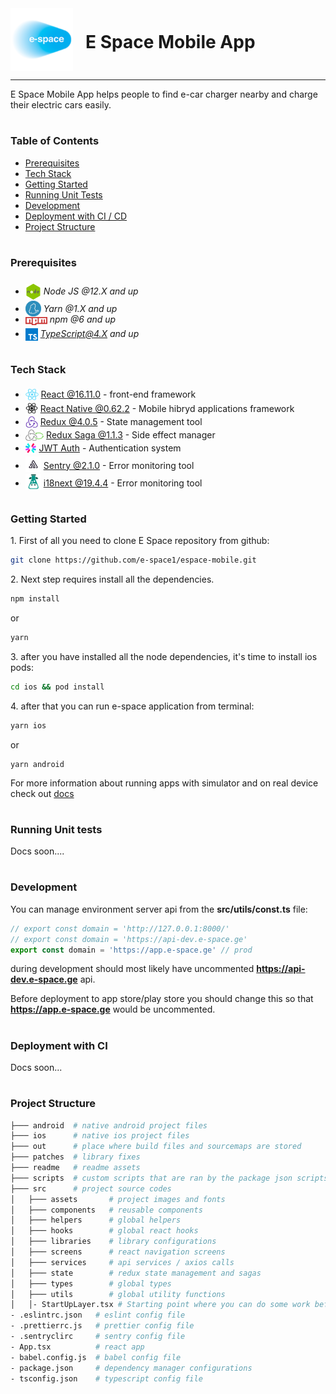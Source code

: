 <div style="display:flex; align-items: center">
  <img src="readme/assets/logo.png" alt="drawing" width="100" style="margin-right: 20px" />
  <h1 style="position:relative; top: -6px" >E Space Mobile App</h1>
</div>

---
E Space Mobile App helps people to find e-car charger nearby and charge their electric cars easily.


#
### Table of Contents
* [Prerequisites](#prerequisites)
* [Tech Stack](#tech-stack)
* [Getting Started](#getting-started)
* [Running Unit Tests](#running-unit-tests)
* [Development](#development)
* [Deployment with CI / CD](#deployment-with-ci-\-cd)
* [Project Structure](#project-structure)

#
### Prerequisites

* <img src="readme/assets/node.png" width="25" style="position: relative; top: 8px" /> *Node JS @12.X and up*
* <img src="readme/assets/yarn.jpeg" width="25" style="position: relative; top: 7px" /> *Yarn @1.X and up*
* <img src="readme/assets/npm.png" width="35" style="position: relative; top: 4px" /> *npm @6 and up*
* <img src="readme/assets/typescript.png" width="20" style="position: relative; top: 6px" /> *TypeScript@4.X and up*


#
### Tech Stack

* <img src="readme/assets/react.png" height="18" style="position: relative; top: 4px" /> [React @16.11.0](https://reactjs.org) - front-end framework
* <img src="readme/assets/react-native.png"  height="20" style="position: relative; top: 4px" /> [React Native @0.62.2](https://reactnative.dev/) - Mobile hibryd applications framework
* <img src="readme/assets/redux.png" height="18" style="position: relative; top: 4px" /> [Redux @4.0.5](https://redux.js.org/) - State management tool
* <img src="readme/assets/redux-saga.png" height="18" style="position: relative; top: 4px" /> [Redux Saga @1.1.3](https://redux-saga.js.org/) - Side effect manager
* <img src="readme/assets/jwt.png" height="18" style="position: relative; top: 4px" /> [JWT Auth](https://jwt.io/) - Authentication system
* <img src="readme/assets/sentry.jpeg" height="25" style="position: relative; top: 5px" /> [Sentry @2.1.0](https://github.com/spatie/laravel-translatable) - Error monitoring tool
* <img src="readme/assets/i18next.png" height="25" style="position: relative; top: 5px" /> [i18next @19.4.4](https://github.com/spatie/laravel-translatable) - Error monitoring tool

#
### Getting Started
1\. First of all you need to clone E Space repository from github:
```sh
git clone https://github.com/e-space1/espace-mobile.git
```

2\. Next step requires  install all the dependencies.
```sh
npm install
```
or
```sh
yarn
```

3\. after you have installed all the node dependencies, it's time to install ios pods:
```sh
cd ios && pod install
```

4\. after that you can run e-space application from terminal:
```sh
yarn ios
```
or
```
yarn android
```

For more information about running apps with simulator and on real device check out [docs](https://reactnative.dev/docs/running-on-device)

#
### Running Unit tests
Docs soon....

#
### Development

You can manage environment server api from the **src/utils/const.ts** file:

```ts
// export const domain = 'http://127.0.0.1:8000/'
// export const domain = 'https://api-dev.e-space.ge'
export const domain = 'https://app.e-space.ge' // prod
```
during development should most likely have uncommented **https://api-dev.e-space.ge** api.

Before deployment to app store/play store you should change this so that **https://app.e-space.ge** would be uncommented.


#
### Deployment with CI
Docs soon...

#
### Project Structure

```bash
├─── android  # native android project files
├─── ios      # native ios project files
├─── out      # place where build files and sourcemaps are stored
├─── patches  # library fixes
├─── readme   # readme assets
├─── scripts  # custom scripts that are ran by the package json scripts
├─── src      # project source codes
│   ├─── assets       # project images and fonts
│   ├─── components   # reusable components
│   ├─── helpers      # global helpers
│   ├─── hooks        # global react hooks
│   ├─── libraries    # library configurations
│   ├─── screens      # react navigation screens
│   ├─── services     # api services / axios calls
│   ├─── state        # redux state management and sagas
│   ├─── types        # global types
│   ├─── utils        # global utility functions
│   │- StartUpLayer.tsx # Starting point where you can do some work before app loads
- .eslintrc.json   # eslint config file
- .prettierrc.js   # prettier config file
- .sentryclirc     # sentry config file
- App.tsx          # react app
- babel.config.js  # babel config file
- package.json     # dependency manager configurations
- tsconfig.json    # typescript config file
```